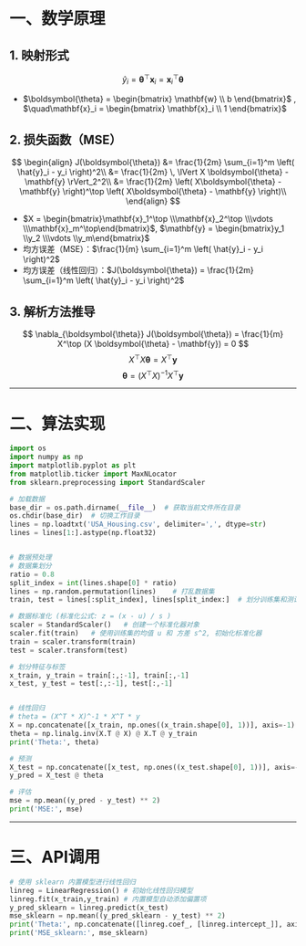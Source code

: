 
# 一、数学原理
## 1. 映射形式
$$
\hat{y}_i = \boldsymbol{\theta}^\top \mathbf{x}_i = \mathbf{x}_i^\top\boldsymbol{\theta}
$$
- $\boldsymbol{\theta} = \begin{bmatrix} \mathbf{w} \\ b \end{bmatrix}$ , $\quad\mathbf{x}_i = \begin{bmatrix} \mathbf{x}_i \\ 1 \end{bmatrix}$ 
## 2. 损失函数（MSE）
$$
\begin{align}
J(\boldsymbol{\theta}) 
&= \frac{1}{2m} \sum_{i=1}^m \left( \hat{y}_i - y_i \right)^2\\
&= \frac{1}{2m} \, \lVert X \boldsymbol{\theta} - \mathbf{y} \rVert_2^2\\
&= \frac{1}{2m} \left( X\boldsymbol{\theta} - \mathbf{y} \right)^\top \left( X\boldsymbol{\theta} - \mathbf{y} \right)\\
\end{align}
$$
- $X = \begin{bmatrix}\mathbf{x}_1^\top \\\mathbf{x}_2^\top \\\vdots \\\mathbf{x}_m^\top\end{bmatrix}$, $\mathbf{y} = \begin{bmatrix}y_1 \\y_2 \\\vdots \\y_m\end{bmatrix}$
- 均方误差（MSE）：$\frac{1}{m} \sum_{i=1}^m \left( \hat{y}_i - y_i \right)^2$
- 均方误差（线性回归）：$J(\boldsymbol{\theta}) = \frac{1}{2m} \sum_{i=1}^m \left( \hat{y}_i - y_i \right)^2$
## 3. 解析方法推导
$$
\nabla_{\boldsymbol{\theta}} J(\boldsymbol{\theta}) 
= \frac{1}{m} X^\top (X \boldsymbol{\theta} - \mathbf{y}) = 0
$$
$$
X^\top X \boldsymbol{\theta} = X^\top \mathbf{y}
$$
$$
\boldsymbol{\theta} = (X^\top X)^{-1} X^\top \mathbf{y}
$$

---

# 二、算法实现
```Python
import os
import numpy as np
import matplotlib.pyplot as plt
from matplotlib.ticker import MaxNLocator
from sklearn.preprocessing import StandardScaler

# 加载数据
base_dir = os.path.dirname(__file__)  # 获取当前文件所在目录
os.chdir(base_dir)  # 切换工作目录
lines = np.loadtxt('USA_Housing.csv', delimiter=',', dtype=str)
lines = lines[1:].astype(np.float32)


# 数据预处理
# 数据集划分
ratio = 0.8
split_index = int(lines.shape[0] * ratio)
lines = np.random.permutation(lines)    # 打乱数据集
train, test = lines[:split_index], lines[split_index:]  # 划分训练集和测试集

# 数据标准化 (标准化公式: z = (x - u) / s )
scaler = StandardScaler()   # 创建一个标准化器对象
scaler.fit(train)   # 使用训练集的均值 u 和 方差 s^2, 初始化标准化器
train = scaler.transform(train)
test = scaler.transform(test)

# 划分特征与标签
x_train, y_train = train[:,:-1], train[:,-1]
x_test, y_test = test[:,:-1], test[:,-1]


# 线性回归
# theta = (X^T * X)^-1 * X^T * y
X = np.concatenate([x_train, np.ones((x_train.shape[0], 1))], axis=-1)
theta = np.linalg.inv(X.T @ X) @ X.T @ y_train
print('Theta:', theta)

# 预测
X_test = np.concatenate([x_test, np.ones((x_test.shape[0], 1))], axis=-1)
y_pred = X_test @ theta

# 评估
mse = np.mean((y_pred - y_test) ** 2)
print('MSE:', mse)
```

---

# 三、API调用
```Python
# 使用 sklearn 内置模型进行线性回归
linreg = LinearRegression() # 初始化线性回归模型
linreg.fit(x_train,y_train) # 内置模型自动添加偏置项
y_pred_sklearn = linreg.predict(x_test)
mse_sklearn = np.mean((y_pred_sklearn - y_test) ** 2)
print('Theta:', np.concatenate([linreg.coef_, [linreg.intercept_]], axis=0))
print('MSE_sklearn:', mse_sklearn)
```
